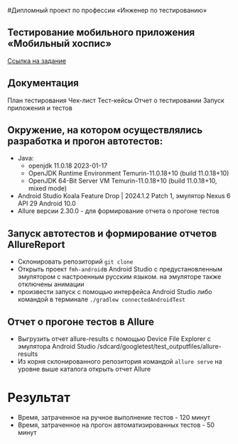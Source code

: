 #Дипломный проект по профессии «Инженер по тестированию»
## Тестирование мобильного приложения «Мобильный хоспис»

[Ссылка на задание](https://github.com/netology-code/qamid-diplom)

## Документация
План тестирования
Чек-лист
Тест-кейсы
Отчет о тестировании
Запуск приложения и тестов 
## Окружение, на котором осуществлялись разработка и прогон автотестов:
* Java: 
  * openjdk 11.0.18 2023-01-17
  * OpenJDK Runtime Environment Temurin-11.0.18+10 (build 11.0.18+10)
  * OpenJDK 64-Bit Server VM Temurin-11.0.18+10 (build 11.0.18+10, mixed mode)
* Android Studio Koala Feature Drop | 2024.1.2 Patch 1, эмулятор Nexus 6 API 29 Android 10.0
* Allure версии 2.30.0 - для формирование отчета о прогоне тестов


## Запуск автотестов и формирование отчетов AllureReport
* Склонировать репозиторий ``` git clone ```
* Открыть проект ``fmh-android``в Android Studio с предустановленным эмулятором c настроенным русским языком. на эмуляторе также отключены анимации
* произвести запуск с помощью интерфейса Android Studio либо командой в терминале ``` ./gradlew connectedAndroidTest ```
## Отчет о прогоне тестов в Allure
* Выгрузить отчет allure-results  с помощью Device File Explorer c эмулятора Android Studio /sdcard/googletest/test_outputfiles/allure-results
* Из корня склонированного репозитория командой ``` allure serve ``` на уровне выше каталога открыть отчет Allure
# Результат
* Время, затраченное на ручное выполнение тестов - 120 минут
* Время, затраченное на прогон автоматизированных тестов - 50 минут
  
